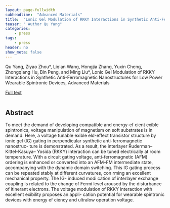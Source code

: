 ```yaml
---
layout: page-fullwidth
subheadline:  "Advanced Materials"
title:  "Lonic Gel Modulation of RKKY Interactions in Synthetic Anti-Ferromagnetic Nanostructures for Low Power Wearable Spintronic Devices"
teaser: " Author Qu Yang"
categories:
    - press
tags:
    - press
header: no
show_meta: false
---
```

<!--more-->
<!--<div class="row">-->
<div >
<p>
Qu Yang, Ziyao Zhou*, Liqian Wang, Hongjia Zhang, Yuxin Cheng, Zhongqiang Hu,
Bin Peng, and Ming Liu*, Lonic Gel Modulation of RKKY Interactions in Synthetic Anti-Ferromagnetic Nanostructures for Low Power Wearable Spintronic Devices, Advanced Materials </p>
 
 <a href="">Full text</a>
</div>
<div style="display: inline-block;">
<h2>Abstract</h2>

<p>To meet the demand of developing compatible and energy-ef cient  exible spintronics, voltage manipulation of magnetism on soft substrates is in demand. Here, a voltage tunable  exible  eld-effect transistor structure by ionic gel (IG) gating in perpendicular synthetic anti-ferromagnetic nanostruc- ture is demonstrated. As a result, the interlayer Ruderman–Kittel–Kasuya– Yosida (RKKY) interaction can be tuned electrically at room temperature. With a circuit gating voltage, anti-ferromagnetic (AFM) ordering is enhanced or converted into an AFM–FM intermediate state, accompanying with the dynamic domain switching. This IG gating process can be repeated stably at different curvatures, con rming an excellent mechanical property. The IG- induced modi cation of interlayer exchange coupling is related to the change of Fermi level aroused by the disturbance of itinerant electrons. The voltage modulation of RKKY interaction with excellent  exibility proposes an appli- cation potential for wearable spintronic devices with energy ef ciency and ultralow operation voltage.</p>

</div>


